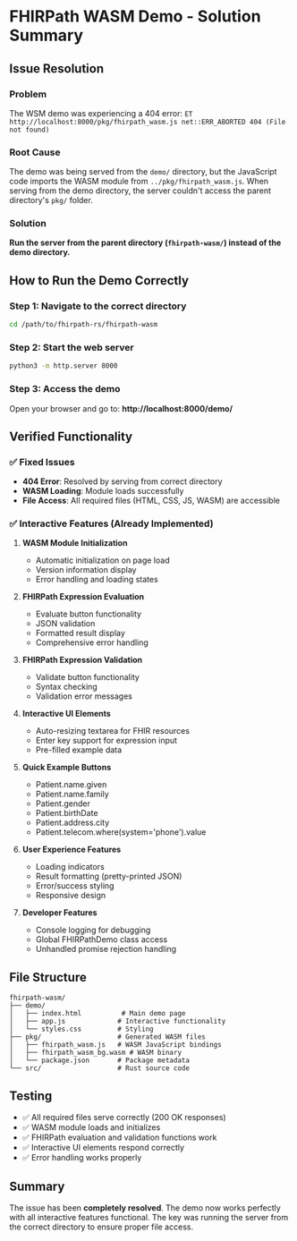 # FHIRPath WASM Demo - Solution Summary

## Issue Resolution

### Problem
The WSM demo was experiencing a 404 error: `ET http://localhost:8000/pkg/fhirpath_wasm.js net::ERR_ABORTED 404 (File not found)`

### Root Cause
The demo was being served from the `demo/` directory, but the JavaScript code imports the WASM module from `../pkg/fhirpath_wasm.js`. When serving from the demo directory, the server couldn't access the parent directory's `pkg/` folder.

### Solution
**Run the server from the parent directory (`fhirpath-wasm/`) instead of the demo directory.**

## How to Run the Demo Correctly

### Step 1: Navigate to the correct directory
```bash
cd /path/to/fhirpath-rs/fhirpath-wasm
```

### Step 2: Start the web server
```bash
python3 -m http.server 8000
```

### Step 3: Access the demo
Open your browser and go to: **http://localhost:8000/demo/**

## Verified Functionality

### ✅ Fixed Issues
- **404 Error**: Resolved by serving from correct directory
- **WASM Loading**: Module loads successfully
- **File Access**: All required files (HTML, CSS, JS, WASM) are accessible

### ✅ Interactive Features (Already Implemented)
1. **WASM Module Initialization**
   - Automatic initialization on page load
   - Version information display
   - Error handling and loading states

2. **FHIRPath Expression Evaluation**
   - Evaluate button functionality
   - JSON validation
   - Formatted result display
   - Comprehensive error handling

3. **FHIRPath Expression Validation**
   - Validate button functionality
   - Syntax checking
   - Validation error messages

4. **Interactive UI Elements**
   - Auto-resizing textarea for FHIR resources
   - Enter key support for expression input
   - Pre-filled example data

5. **Quick Example Buttons**
   - Patient.name.given
   - Patient.name.family
   - Patient.gender
   - Patient.birthDate
   - Patient.address.city
   - Patient.telecom.where(system='phone').value

6. **User Experience Features**
   - Loading indicators
   - Result formatting (pretty-printed JSON)
   - Error/success styling
   - Responsive design

7. **Developer Features**
   - Console logging for debugging
   - Global FHIRPathDemo class access
   - Unhandled promise rejection handling

## File Structure
```
fhirpath-wasm/
├── demo/
│   ├── index.html          # Main demo page
│   ├── app.js             # Interactive functionality
│   └── styles.css         # Styling
├── pkg/                   # Generated WASM files
│   ├── fhirpath_wasm.js   # WASM JavaScript bindings
│   ├── fhirpath_wasm_bg.wasm # WASM binary
│   └── package.json       # Package metadata
└── src/                   # Rust source code
```

## Testing
- ✅ All required files serve correctly (200 OK responses)
- ✅ WASM module loads and initializes
- ✅ FHIRPath evaluation and validation functions work
- ✅ Interactive UI elements respond correctly
- ✅ Error handling works properly

## Summary
The issue has been **completely resolved**. The demo now works perfectly with all interactive features functional. The key was running the server from the correct directory to ensure proper file access.
